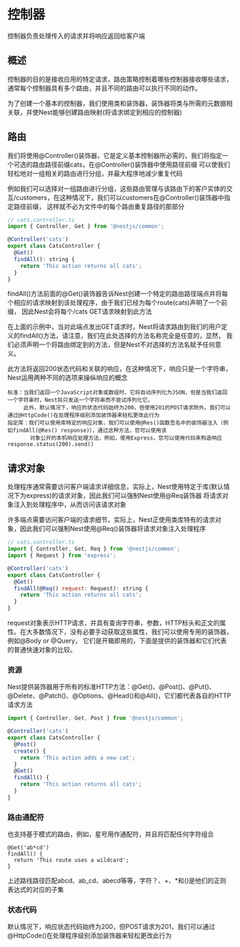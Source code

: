 # 控制器
控制器负责处理传入的请求并将响应返回给客户端
## 概述
控制器的目的是接收应用的特定请求，路由策略控制着哪些控制器接收哪些请求，通常每个控制器具有多个路由，并且不同的路由可以执行不同的动作。

为了创建一个基本的控制器，我们使用类和装饰器，装饰器将类与所需的元数据相关联，并使Nest能够创建路由映射(将请求绑定到相应的控制器)
## 路由
我们将使用@Controller()装饰器，它是定义基本控制器所必需的，我们将指定一个可选的路由路径前缀cats，在@Controller()装饰器中使用路径前缀
可以使我们轻松地对一组相关的路由进行分组，并最大程序地减少重复代码

例如我们可以选择对一组路由进行分组，这些路由管理与该路由下的客户实体的交互/customers，在这种情况下，我们可以customers在@Controller()装饰器中指定路径前缀，
这样就不必为文件中的每个路由重复路径的那部分
```js
// cats.controller.ts
import { Controller, Get } from '@nestjs/common';

@Controller('cats')
export class CatsController {
  @Get()
  findAll(): string {
    return 'This action returns all cats';
  }
}
```
findAll()方法前面的@Get()装饰器告诉Nest创建一个特定的路由路径端点并将每个相应的请求映射到该处理程序，由于我们已经为每个route(cats)声明了一个前缀，
因此Nest会将每个/cats GET请求映射到此方法

在上面的示例中，当对此端点发出GET请求时，Nest将请求路由到我们的用户定义的findAll()方法，请注意，我们在此处选择的方法名称完全是任意的，显然，
我们必须声明一个将路由绑定到的方法，但是Nest不对选择的方法名赋予任何意义。

此方法将返回200状态代码和关联的响应，在这种情况下，响应只是一个字符串，Nest运用两种不同的选项来操纵响应的概念
```
标准：当我们返回一个JavaScript对象或数组时，它将自动序列化为JSON，但是当我们返回一个字符串时，Nest将只发送一个字符串而不尝试序列化它。 
     此外，默认情况下，响应的状态代码始终为200，但使用201的POST请求除外，我们可以通过@HttpCode()在处理程序级别添加装饰器来轻松更改此行为
指定库：我们可以使用库特定的响应对象，我们可以使用@Res()函数签名中的装饰器注入（例如findAll(@Res() response)），通过这种方法，您可以使用该
       对象公开的本机响应处理方法，例如，使用Express，您可以使用代码来构造响应response.status(200).send()
```

## 请求对象
处理程序通常需要访问客户端请求详细信息，实际上，Nest使用特定于库(默认情况下为express)的请求对象，因此我们可以强制Nest使用@Req装饰器
将请求对象注入到处理程序中，从而访问该请求对象

许多端点需要访问客户端的请求细节，实际上，Nest正使用类库特有的请求对象，因此我们可以强制Nest使用@Req()装饰器将请求对象注入处理程序
```js
// cats.controller.ts
import { Controller, Get, Req } from '@nestjs/common';
import { Request } from 'express';

@Controller('cats')
export class CatsController {
  @Get()
  findAll(@Req() request: Request): string {
    return 'This action returns all cats';
  }
}
```
request对象表示HTTP请求，并具有查询字符串，参数，HTTP标头和正文的属性。在大多数情况下，没有必要手动获取这些属性，我们可以使用专用的装饰器，例如@Body or @Query，
它们是开箱即用的，下面是提供的装饰器和它们代表的普通快速对象的比较。

### 资源
Nest提供装饰器用于所有的标准HTTP方法：@Get()、@Post()、@Put()、@Delete、@Patch()、@Options、@Head()和@All()，它们都代表各自的HTTP请求方法
````js
import { Controller, Get, Post } from '@nestjs/common';

@Controller('cats')
export class CatsController {
  @Post()
  create() {
    return 'This action adds a new cat';
  }
  @Get()
  findAll() {
    return 'This action returns all cats';
  }
}
````

### 路由通配符
也支持基于模式的路由，例如，星号用作通配符，并且将匹配任何字符组合
````
@Get('ab*cd')
findAll() {
  return 'This route uses a wildcard';
}
````
上述路线路径匹配abcd、ab_cd、abecd等等，字符？、+、*和()是他们的正则表达式的对应的子集

### 状态代码
默认情况下，响应状态代码始终为200，但POST请求为201，我们可以通过@HttpCode()在处理程序级别添加装饰器来轻松更改此行为



